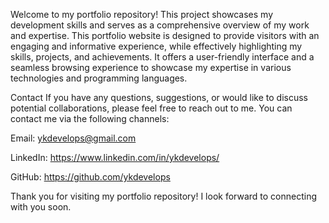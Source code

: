 Welcome to my portfolio repository! This project showcases my development skills and serves as a comprehensive overview of my work and expertise.
This portfolio website is designed to provide visitors with an engaging and informative experience, while effectively highlighting my skills, projects, and achievements. It offers a user-friendly interface and a seamless browsing experience to showcase my expertise in various technologies and programming languages.

Contact
If you have any questions, suggestions, or would like to discuss potential collaborations, please feel free to reach out to me. You can contact me via the following channels:

Email: ykdevelops@gmail.com

LinkedIn: https://www.linkedin.com/in/ykdevelops/

GitHub: https://github.com/ykdevelops

Thank you for visiting my portfolio repository! I look forward to connecting with you soon.
